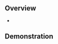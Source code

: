 ## Overview

<!--Please summarize your changes and provide context for them!-->

-

## Demonstration

<!--If your PR has any visual changes, please include screenshots or a short video.
In Safari, you can right click a page, choose "Save Page As" and select PNG format.
As a simple way to capture the entire state of the page after your changes.-->

<!--If your PR does not have any visual changes, please describe how it can be verified.-->
